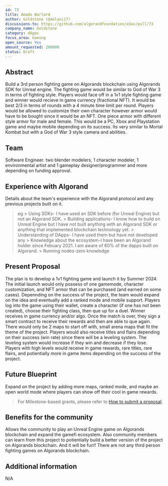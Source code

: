 ```yaml
---
id: 73
title: Amado Warlord
author: Goldstone (@delani17)
discussions-to: https://github.com/algorandfoundation/xGov/pull/73
company_name: Goldstone
category: dApps
focus_area: Gaming
open_source: Yes
amount_requested: 200000
status: Draft
---
```


## Abstract
Build a 3rd person fighting game on Algorands blockchain using Algorands SDK for Unreal engine. The fighting game would be similar to God of War 3 in terms of fighting style. Players would face off in a 1v1 style fighting game and winner would recieve in game currency (fractional NFT). It would be 
best 2/3 in terms of rounds with a 4 minute time limit per round. Players would be allowed to customize their own character however armor would have to be bought since it would be an NFT. One piece armor with different style armor for male and female. 
This would be a PC, Xbox and Playstation game and maybe mobile depending on its success. Its very similar to Mortal Kombat but with a God of War 3 style camera and abilities. 
## Team
Software Engineer. two blender modelers, 1 character modeler, 1 environmental artist and 1 gameplay designer/programmer and more depending on funding approval.

## Experience with Algorand
Details about the team's experience with the Algorand protocol and any previous projects built on it.
> eg
    > Using SDKs- I have used an SDK before (for Unreal Engine) but not an Algorand SDK.
    > Building applications- I know how to build on Unreal Engine but I have not built anything with an Algorand SDK or anything that implemented blockchain technology yet. 
    > Understanding of DApps- I have used them but have not developed any
    > Knowledge about the ecosystem-I have been an Algorand holder since Febuary 2021. I am aware of 60% of the dapps built on Algorand. 
    > Running nodes-zero knowledge 

## Present Proposal
The plan is to develop a 1v1 fighting game and launch it by Summer 2024. The initial launch would only possess of one gamemode, character customization, and NFT armor that can be purchased (and earned on some cases). Depennding on the success of the project,
the team would expand on the idea and eventually add a ranked mode and mobile support. Players log into the game using their wallet, create a character (if one has not been created), choose their fighting class, then que up for a duel. Winner receives in game currency 
and/or algo. Once the match is over, they sign a smart contract to receive their rewards and then are able to que again. There would only be 2 maps to start off with, small arena maps that fit the theme of the project. Players would also receive titles 
and flairs depending on their success (win rate) since there will be a leveling system. The leveling system would increase if they win and decrease if they lose. Players with high levels would receive in game rewards, rare titles, rare flairs, and potientially more 
in game items depending on the success of the project. 

## Future Blueprint
Expand on the project by adding more maps, ranked mode, and maybe an open world mode where players can show off their cool in game rewards. 

> For Milestone-based grants, please refer to <a href="https://github.com/algorandfoundation/ARCs/blob/main/ARCs/arc-0034.md#submit-a-proposal"> How to submit a proposal</a>.

## Benefits for the community
Allows the community to play an Unreal Engine game on Algorands blockchain and expand the gamefi ecosystem. Also community members can learn from this project to potientially build a better version of the project on Algorands blockchain. And it 
will be fun!! There are not any third person fighting games on Algorands blockchain.

## Additional information
N/A
